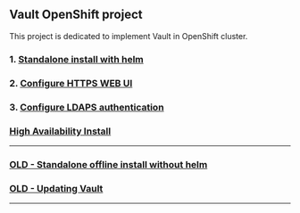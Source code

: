 ## Vault OpenShift project
This project is dedicated to implement Vault in OpenShift cluster.

### 1. [Standalone install with helm](documentation/01-standalone-helm.md)

### 2. [Configure HTTPS WEB UI](documentation/02-configure-tls.md)

### 3. [Configure LDAPS authentication](documentation/03-configure-ldaps.md)

### [High Availability Install](documentation/10-ha-install.md)

-------------------------------------------------------------------------------------------------------------

### [OLD - Standalone offline install without helm](documentation/xx-standalone-offline.md)

### [OLD - Updating Vault](documentation/xx-update-vault-image.md)

-------------------------------------------------------------------------------------------------------------

